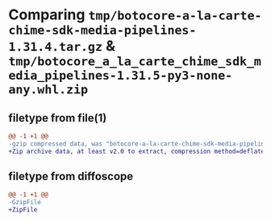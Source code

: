# Comparing `tmp/botocore-a-la-carte-chime-sdk-media-pipelines-1.31.4.tar.gz` & `tmp/botocore_a_la_carte_chime_sdk_media_pipelines-1.31.5-py3-none-any.whl.zip`

## filetype from file(1)

```diff
@@ -1 +1 @@
-gzip compressed data, was "botocore-a-la-carte-chime-sdk-media-pipelines-1.31.4.tar", last modified: Tue Jul 18 01:55:04 2023, max compression
+Zip archive data, at least v2.0 to extract, compression method=deflate
```

## filetype from diffoscope

```diff
@@ -1 +1 @@
-GzipFile
+ZipFile
```

